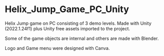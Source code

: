 # Helix_Jump_Game_PC_Unity
Helix Jump game on PC consisting of 3 demo levels. Made with Unity (2022.1.24f1) plus Unity free assets imported to the project.

Some of the game objects are internal and others are made with Blender.

Logo and Game menu were designed with Canva.
